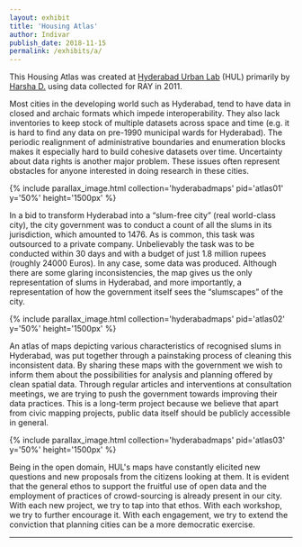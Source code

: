 ```yaml
---
layout: exhibit
title: 'Housing Atlas'
author: Indivar
publish_date: 2018-11-15
permalink: /exhibits/a/
---
```


This Housing Atlas was created at [Hyderabad Urban Lab](https://hydlab.in) (HUL) primarily by [Harsha D.](https://harshadevulapalli.tumblr.com/) using data collected for RAY in 2011.

Most cities in the developing world such as Hyderabad, tend to have data in closed and archaic formats which impede interoperability. They also lack inventories to keep stock of multiple datasets across space and time (e.g. it is hard to find any data on pre-1990 municipal wards for Hyderabad). The periodic realignment of administrative boundaries and enumeration blocks makes it especially hard to build cohesive datasets over time. Uncertainty about data rights is another major problem. These issues often represent obstacles for anyone interested in doing research in these cities.

{% include parallax_image.html collection='hyderabadmaps' pid='atlas01' y='50%' height='1500px' %}

In a bid to transform Hyderabad into a “slum-free city” (real world-class city), the city government was to conduct a count of all the slums in its jurisdiction, which amounted to 1476. As is common, this task was outsourced to a private company. Unbelievably the task was to be conducted within 30 days and with a budget of just 1.8 million rupees (roughly 24000 Euros). In any case, some data was produced. Although there are some glaring inconsistencies, the map gives us the only representation of slums in Hyderabad, and more importantly, a representation of how the government itself sees the “slumscapes” of the city.

{% include parallax_image.html collection='hyderabadmaps' pid='atlas02' y='50%' height='1500px' %}

An atlas of maps depicting various characteristics of recognised slums in Hyderabad, was put together through a painstaking process of cleaning this inconsistent data. By sharing these maps with the government we wish to inform them about the possibilities for analysis and planning offered by clean spatial data. Through regular articles and interventions at consultation meetings, we are trying to push the government towards improving their data practices. This is a long-term project because we believe that apart from civic mapping projects, public data itself should be publicly accessible in general.

{% include parallax_image.html collection='hyderabadmaps' pid='atlas03' y='50%' height='1500px' %}

Being in the open domain, HUL's maps have constantly elicited new questions and new proposals from the citizens looking at them. It is evident that the general ethos to support the fruitful use of open data and the employment of practices of crowd-sourcing is already present in our city. With each new project, we try to tap into that ethos. With each workshop, we try to further encourage it. With each engagement, we try to extend the conviction that planning cities can be a more democratic exercise.

---
